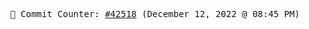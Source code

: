 <p align="center">
    <samp>
        📮 Commit Counter: <a href="https://github.com/Javascript-void0/Javascript-void0/commits/main">#42518</a> (December 12, 2022 @ 08:45 PM)
    </samp>
</p>